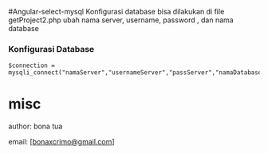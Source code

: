 #Angular-select-mysql
Konfigurasi database bisa dilakukan di file getProject2.php ubah nama server, username, password , dan nama database

### Konfigurasi Database

```
$connection =
mysqli_connect("namaServer","usernameServer","passServer","namaDatabase");
```
# misc

author: bona tua

email: [bonaxcrimo@gmail.com]

